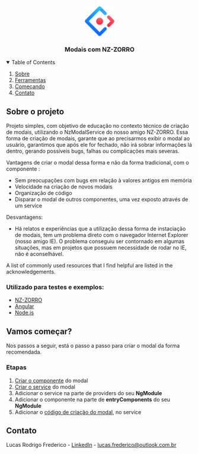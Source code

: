 <!--
*** Thanks for checking out the Best-README-Template. If you have a suggestion
*** that would make this better, please fork the repo and create a pull request
*** or simply open an issue with the tag "enhancement".
*** Thanks again! Now go create something AMAZING! :D
-->



<!-- PROJECT SHIELDS -->
<!--
*** I'm using markdown "reference style" links for readability.
*** Reference links are enclosed in brackets [ ] instead of parentheses ( ).
*** See the bottom of this document for the declaration of the reference variables
*** for contributors-url, forks-url, etc. This is an optional, concise syntax you may use.
*** https://www.markdownguide.org/basic-syntax/#reference-style-links
-->


<!-- PROJECT LOGO -->
<br />
<p align="center">
  <a href="https://github.com/othneildrew/Best-README-Template">
    <img src="images/zorro-logo.svg" alt="Logo" width="80" height="80">
  </a>

  <h3 align="center">Modais com NZ-ZORRO</h3>
</p>



<!-- TABLE OF CONTENTS -->
<details open="open">
  <summary>Table of Contents</summary>
  <ol>
    <li><a href="#sobre-o-projeto">Sobre</a></li>
    <li><a href="#utilizado-para-testes-e-exemplos">Ferramentas</a></li>
    <li><a href="#vamos-começar">Começando</a></li>
    <li><a href="#contato">Contato</a></li>
  </ol>
</details>



<!-- ABOUT THE PROJECT -->
## Sobre o projeto

Projeto simples, com objetivo de educação no contexto técnico de criação de modais, utilizando o NzModalService do nosso amigo NZ-ZORRO. Essa forma de criação de modais, garante que ao precisarmos exibir o modal ao usuário, garantimos que após ele for fechado, não irá sobrar informações lá dentro, gerando possíveis bugs, falhas ou complicações mais severas.

Vantagens de criar o modal dessa forma e não da forma tradicional, com o componente <nz-modal>:
* Sem preocupações com bugs em relação à valores antigos em memória
* Velocidade na criação de novos modais
* Organização de código
* Disparar o modal de outros componentes, uma vez exposto através de um service
  
Desvantagens:
* Há relatos e experiências que a utilização dessa forma de instaciação de modais, tem um problema direto com o navegador Internet Explorer (nosso amigo IE). O problema conseguiu ser contornado em algumas situações, mas em projetos que possuem necessidade de rodar no IE, não é aconselhável.

A list of commonly used resources that I find helpful are listed in the acknowledgements.

### Utilizado para testes e exemplos:

* [NZ-ZORRO](https://ng.ant.design/)
* [Angular](https://angular.io/)
* [Node.js](https://nodejs.org/)


<!-- GETTING STARTED -->
## Vamos começar?

Nos passos a seguir, está o passo a passo para criar o modal da forma recomendada.

### Etapas

1. [Criar o componente](https://angular.io/tutorial/toh-pt3) do modal
2. [Criar o service](https://angular.io/tutorial/toh-pt4) do modal
3. Adicionar o service na parte de providers do seu **NgModule**
4. Adicionar o componente na parte de **entryComponents** do seu **NgModule**
5. Adicionar o [código de criação do modal](), no service


<!-- CONTACT -->
## Contato

Lucas Rodrigo Frederico - [LinkedIn](https://www.linkedin.com/in/lucas-rodrigo-frederico-39ab67169/) - lucas.frederico@outlook.com.br


